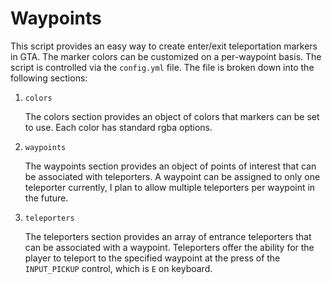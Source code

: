 # Waypoints

This script provides an easy way to create enter/exit teleportation markers in GTA. The marker colors can be customized on a per-waypoint basis. The script is controlled via the `config.yml` file. The file is broken down into the following sections:

 1. `colors`

    The colors section provides an object of colors that markers can be set to use. Each color has standard rgba options.

 2. `waypoints`

    The waypoints section provides an object of points of interest that can be associated with teleporters. A waypoint can be assigned to only one teleporter currently, I plan to allow multiple teleporters per waypoint in the future.

 3. `teleporters`

    The teleporters section provides an array of entrance teleporters that can be associated with a waypoint. Teleporters offer the ability for the player to teleport to the specified waypoint at the press of the `INPUT_PICKUP` control, which is `E` on keyboard.
